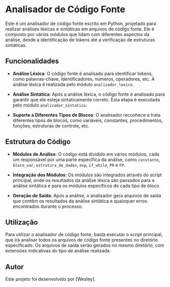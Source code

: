 # Analisador de Código Fonte

Este é um analisador de código fonte escrito em Python, projetado para realizar análises léxicas e sintáticas em arquivos de código fonte. Ele é composto por vários módulos que lidam com diferentes aspectos da análise, desde a identificação de tokens até a verificação de estruturas sintáticas.

## Funcionalidades

- **Análise Léxica**: O código fonte é analisado para identificar tokens, como palavras-chave, identificadores, números, operadores, etc. A análise léxica é realizada pelo módulo `analizador_lexico`.

- **Análise Sintática**: Após a análise léxica, o código fonte é analisado para garantir que ele esteja sintaticamente correto. Esta etapa é executada pelo módulo `analizador_sintatico`.

- **Suporte a Diferentes Tipos de Blocos**: O analisador reconhece e trata diferentes tipos de blocos, como variáveis, constantes, procedimentos, funções, estruturas de controle, etc.

## Estrutura do Código

- **Módulos de Análise**: O código está dividido em vários módulos, cada um responsável por uma parte específica da análise, como `constante`, `bloco_var`, `estrutura_de_dados`, `exp`, `if_while`, `PR` e `FP`.

- **Integração dos Módulos**: Os módulos são integrados através do script principal, onde os resultados da análise léxica são passados para a análise sintática e para os módulos específicos de cada tipo de bloco.

- **Geração de Saída**: Após a análise, o analisador gera arquivos de saída que contêm os resultados da análise sintática e quaisquer erros encontrados durante o processo.

## Utilização

Para utilizar o analisador de código fonte, basta executar o script principal, que irá analisar todos os arquivos de código fonte presentes no diretório especificado. Os arquivos de saída serão gerados no mesmo diretório, com extensões indicativas do tipo de análise realizada.


## Autor

Este projeto foi desenvolvido por [Wesley].
